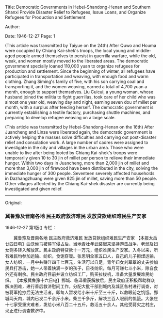 Title: Democratic Governments in Hebei-Shandong-Henan and Southern Shanxi Provide Disaster Relief to Refugees, Issue Loans, and Organize Refugees for Production and Settlement

Author:

Date: 1946-12-27
Page: 1

(This article was transmitted by Taiyue on the 24th) After Quwo and Houma were occupied by Chiang Kai-shek's troops, the local young and middle-aged people armed themselves to persist in guerrilla warfare, while the old, weak, and women mostly moved to the liberated areas. The democratic government specially loaned 110,000 yuan to organize refugees for production and settlement. Since the beginning of winter, all refugees have participated in transportation and weaving, with enough food and warm clothing. Zhang Siming's family of five, with his son carrying coal and transporting it, and the women weaving, earned a total of 4,700 yuan a month, enough to support themselves. Liu Cuicui, a young woman, whose husband joined the militia to fight guerrillas, took care of her child who was almost one year old, weaving day and night, earning seven dou of millet per month, with a surplus after feeding herself. The democratic government is currently establishing a textile factory, purchasing shuttle machines, and preparing to develop refugee weaving on a large scale.

(This article was transmitted by Hebei-Shandong-Henan on the 16th) After Juancheng and Linze were liberated again, the democratic government is actively helping the masses solve difficulties and carrying out post-disaster relief and consolation work. A large number of cadres were assigned to investigate in the city and villages in the urban area. Those who were unable to live after being looted by Chiang Kai-shek's troops were temporarily given 10 to 30 jin of millet per person to relieve their immediate hunger. Within two days in Juancheng, more than 2,000 jin of millet and more than 3,000 jin of firewood have been distributed in the city, solving the immediate hunger of 300 people. Seventeen severely affected households in Dazhangzhuang were given 825 jin of millet, saving more than 50 people. Other villages affected by the Chiang Kai-shek disaster are currently being investigated and given relief.



<hr /> 

Original: 


### 冀鲁豫及晋南各地  民主政府救济难民  发放贷款组织难民生产安家

1946-12-27
第1版()
专栏：

　　冀鲁豫及晋南各地
    民主政府救济难民
    发放贷款组织难民生产安家
    【本报太岳廿四日电】曲沃侯马被蒋军侵占后，当地青壮年武装起来坚持游击战争，老弱及妇女则多转入解放区。民主政府特贷款十一万元，组织难民生产安家。入冬以来，所有难民均参加运输、纺织，食饱穿暖。张思明全家五口人，自己的儿子担煤运输，女人纺织，一月中共赚洋四千七百元，生活可以自足。青年妇女刘翠翠的丈夫参加民兵打游击，她一人带着快满一岁的孩子，日夜纺织，每月可赚七斗小米，除自食外还有剩余。民主政府目前并设立纺织工厂，购买拉梭机，准备大量发展难民纺织。
    【本报冀鲁豫十六日电】鄄城、临泽重获解放后，民主政府正积极帮助群众解决困难，进行善后救济慰问工作。分配大批干部到城内及城区各村进行调查，对被蒋军抢掠后无法生活者，即每人暂发给小米十斤至三十斤，以救眼前之饥饿。鄄城两天内，城内已发二千余斤小米，柴三千多斤，解决三百人眼前的饥饿。大张庄十七家受重灾难者，发给小米八百二十五斤，救活五十余人。其他受蒋灾之村庄，现正进行调查救济中。
